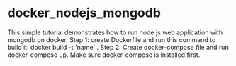 # docker_nodejs_mongodb
This simple tutorial demonstrates how to run node js web application with mongodb on docker.
Step 1: create Dockerfile and run this command to build it: docker build -t 'name' .
Step 2: Create docker-compose file and run docker-compose up. Make sure docker-compose is installed first.
